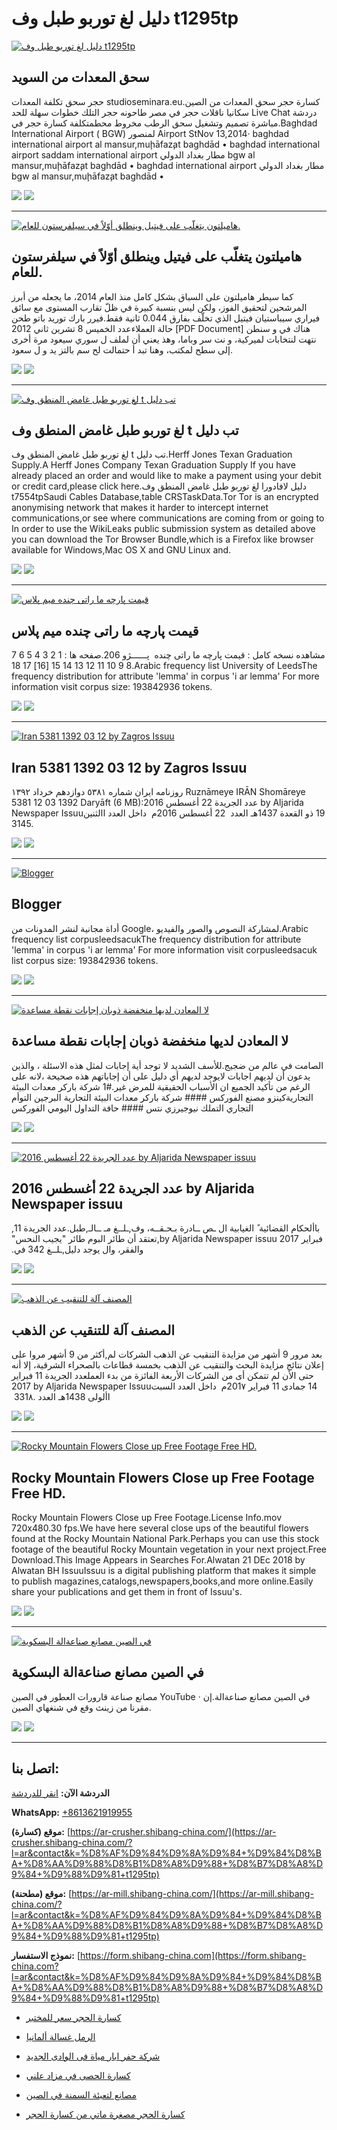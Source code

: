 # دليل لغ توربو طبل وف t1295tp

<a href="https://swt.shibang-china.com/?l=ar&img&k=%D8%AF%D9%84%D9%8A%D9%84+%D9%84%D8%BA+%D8%AA%D9%88%D8%B1%D8%A8%D9%88+%D8%B7%D8%A8%D9%84+%D9%88%D9%81+t1295tp" target="_blank">![دليل لغ توربو طبل وف t1295tp](http://static.shibang-china.com/all-800x300/1125.jpg)</a>

## سحق المعدات من السويد
حجر سحق تكلفة المعدات studioseminara.eu.كسارة حجر سحق المعدات من الصين سكانيا ناقلات حجر في مصر طاحونه حجر التلك خطوات سهلة للحد Live Chat دردشة مباشرة تصميم وتشغيل سحق الرطب مخروط محطم﻿تكلفة كسارة حجر في.Baghdad International Airport ( BGW) لمنصور Airport StNov 13,2014· baghdad international airport al mansur,muḩāfaz̧at baghdād • baghdad international airport saddam international airport مطار بغداد الدولي‎ bgw al mansur,muḩāfaz̧at baghdād • baghdad international airport مطار بغداد الدولي‎ bgw al mansur,muḩāfaz̧at baghdād •


<a href="https://whatsapp.shibangsoft.com/WhatsApp.php" target="_blank" title="WhatsApp">![](http://static.shibang-china.com/icon/whatsapp.png)</a> <a href="https://swt.shibang-china.com/?l=ar&icon&k=%D8%AF%D9%84%D9%8A%D9%84+%D9%84%D8%BA+%D8%AA%D9%88%D8%B1%D8%A8%D9%88+%D8%B7%D8%A8%D9%84+%D9%88%D9%81+t1295tp" target="_blank">![](http://static.shibang-china.com/icon/chat-ar.png)</a>

---

<a href="https://swt.shibang-china.com/?l=ar&img&k=%D8%AF%D9%84%D9%8A%D9%84+%D9%84%D8%BA+%D8%AA%D9%88%D8%B1%D8%A8%D9%88+%D8%B7%D8%A8%D9%84+%D9%88%D9%81+t1295tp" target="_blank">![هاميلتون يتغلّب على فيتيل وينطلق أوّلاً في سيلفرستون للعام.](http://static.shibang-china.com/all-800x300/649.jpg)</a>

## هاميلتون يتغلّب على فيتيل وينطلق أوّلاً في سيلفرستون للعام.
كما سيطر هاميلتون على السباق بشكل كامل منذ العام 2014، ما يجعله من أبرز المرشحين لتحقيق الفوز، ولكن ليس بنسبة كبيرة في ظلّ تقارب المستوى مع سائق فيراري سيباستيان فيتيل الذي تخلّف بفارق 0.044 ثانية فقط.فيرر بارك توريد باتو طحن حالة العملاءعدد الخميس 8 تشرين ثاني 2012 [PDF Document] هناك في و سنطن نتهت لنتخابات لميركية، و نت سر وباما، وهذ يعني أن لملف ل سوري سيعود مرة أخرى إلى سطح لمكتب، وهنا تبد أ حتمالت لح سم بالتز يد و ل سعود.


<a href="https://whatsapp.shibangsoft.com/WhatsApp.php" target="_blank" title="WhatsApp">![](http://static.shibang-china.com/icon/whatsapp.png)</a> <a href="https://swt.shibang-china.com/?l=ar&icon&k=%D8%AF%D9%84%D9%8A%D9%84+%D9%84%D8%BA+%D8%AA%D9%88%D8%B1%D8%A8%D9%88+%D8%B7%D8%A8%D9%84+%D9%88%D9%81+t1295tp" target="_blank">![](http://static.shibang-china.com/icon/chat-ar.png)</a>

---

<a href="https://swt.shibang-china.com/?l=ar&img&k=%D8%AF%D9%84%D9%8A%D9%84+%D9%84%D8%BA+%D8%AA%D9%88%D8%B1%D8%A8%D9%88+%D8%B7%D8%A8%D9%84+%D9%88%D9%81+t1295tp" target="_blank">![لغ توربو طبل غامض المنطق وف t تب دليل](http://static.shibang-china.com/all-800x300/1145.jpg)</a>

## لغ توربو طبل غامض المنطق وف t تب دليل
لغ توربو طبل غامض المنطق وف t تب دليل.Herff Jones Texan Graduation Supply.A Herff Jones Company Texan Graduation Supply If you have already placed an order and would like to make a payment using your debit or credit card,please click here.دليل لافادورا لغ توربو طبل غامض المنطق وف t7554tpSaudi Cables Database,table CRSTaskData.Tor Tor is an encrypted anonymising network that makes it harder to intercept internet communications,or see where communications are coming from or going to In order to use the WikiLeaks public submission system as detailed above you can download the Tor Browser Bundle,which is a Firefox like browser available for Windows,Mac OS X and GNU Linux and.


<a href="https://whatsapp.shibangsoft.com/WhatsApp.php" target="_blank" title="WhatsApp">![](http://static.shibang-china.com/icon/whatsapp.png)</a> <a href="https://swt.shibang-china.com/?l=ar&icon&k=%D8%AF%D9%84%D9%8A%D9%84+%D9%84%D8%BA+%D8%AA%D9%88%D8%B1%D8%A8%D9%88+%D8%B7%D8%A8%D9%84+%D9%88%D9%81+t1295tp" target="_blank">![](http://static.shibang-china.com/icon/chat-ar.png)</a>

---

<a href="https://swt.shibang-china.com/?l=ar&img&k=%D8%AF%D9%84%D9%8A%D9%84+%D9%84%D8%BA+%D8%AA%D9%88%D8%B1%D8%A8%D9%88+%D8%B7%D8%A8%D9%84+%D9%88%D9%81+t1295tp" target="_blank">![قیمت پارچه ما راتی چنده میم پلاس](http://static.shibang-china.com/all-800x300/579.jpg)</a>

## قیمت پارچه ما راتی چنده میم پلاس
مشاهده نسخه کامل : قیمت پارچه ما راتی چنده ‌ پــــــژو 206.صفحه ها : 1 2 3 4 5 6 7 8 9 10 11 12 13 14 15 [16] 17 18.Arabic frequency list University of LeedsThe frequency distribution for attribute 'lemma' in corpus 'i ar lemma' For more information visit corpus size: 193842936 tokens.


<a href="https://whatsapp.shibangsoft.com/WhatsApp.php" target="_blank" title="WhatsApp">![](http://static.shibang-china.com/icon/whatsapp.png)</a> <a href="https://swt.shibang-china.com/?l=ar&icon&k=%D8%AF%D9%84%D9%8A%D9%84+%D9%84%D8%BA+%D8%AA%D9%88%D8%B1%D8%A8%D9%88+%D8%B7%D8%A8%D9%84+%D9%88%D9%81+t1295tp" target="_blank">![](http://static.shibang-china.com/icon/chat-ar.png)</a>

---

<a href="https://swt.shibang-china.com/?l=ar&img&k=%D8%AF%D9%84%D9%8A%D9%84+%D9%84%D8%BA+%D8%AA%D9%88%D8%B1%D8%A8%D9%88+%D8%B7%D8%A8%D9%84+%D9%88%D9%81+t1295tp" target="_blank">![Iran 5381 1392 03 12 by Zagros Issuu](http://static.shibang-china.com/all-800x300/938.jpg)</a>

## Iran 5381 1392 03 12 by Zagros Issuu
روزنامه ایران شماره ٥٣٨١ دوازدهم خرداد ١٣٩٢ Ruznāmeye IRĀN Shomāreye 5381 12 03 1392 Daryāft (6 MB):عدد الجريدة 22 أغسطس 2016 by Aljarida Newspaper Issuu‫داخل العدد‬ ‫االثنين‬ ‫‪‬‬ ‫‪ 22‬أغسطس ‪2016‬م‬ ‫‪ 19‬ذو القعدة ‪1437‬هـ‬ ‫العدد ‪ 3145.


<a href="https://whatsapp.shibangsoft.com/WhatsApp.php" target="_blank" title="WhatsApp">![](http://static.shibang-china.com/icon/whatsapp.png)</a> <a href="https://swt.shibang-china.com/?l=ar&icon&k=%D8%AF%D9%84%D9%8A%D9%84+%D9%84%D8%BA+%D8%AA%D9%88%D8%B1%D8%A8%D9%88+%D8%B7%D8%A8%D9%84+%D9%88%D9%81+t1295tp" target="_blank">![](http://static.shibang-china.com/icon/chat-ar.png)</a>

---

<a href="https://swt.shibang-china.com/?l=ar&img&k=%D8%AF%D9%84%D9%8A%D9%84+%D9%84%D8%BA+%D8%AA%D9%88%D8%B1%D8%A8%D9%88+%D8%B7%D8%A8%D9%84+%D9%88%D9%81+t1295tp" target="_blank">![Blogger](http://static.shibang-china.com/all-800x300/892.jpg)</a>

## Blogger
أداة مجانية لنشر المدونات من Google، لمشاركة النصوص والصور والفيديو.Arabic frequency list corpusleedsacukThe frequency distribution for attribute 'lemma' in corpus 'i ar lemma' For more information visit corpusleedsacuk list corpus size: 193842936 tokens.


<a href="https://whatsapp.shibangsoft.com/WhatsApp.php" target="_blank" title="WhatsApp">![](http://static.shibang-china.com/icon/whatsapp.png)</a> <a href="https://swt.shibang-china.com/?l=ar&icon&k=%D8%AF%D9%84%D9%8A%D9%84+%D9%84%D8%BA+%D8%AA%D9%88%D8%B1%D8%A8%D9%88+%D8%B7%D8%A8%D9%84+%D9%88%D9%81+t1295tp" target="_blank">![](http://static.shibang-china.com/icon/chat-ar.png)</a>

---

<a href="https://swt.shibang-china.com/?l=ar&img&k=%D8%AF%D9%84%D9%8A%D9%84+%D9%84%D8%BA+%D8%AA%D9%88%D8%B1%D8%A8%D9%88+%D8%B7%D8%A8%D9%84+%D9%88%D9%81+t1295tp" target="_blank">![لا المعادن لديها منخفضة ذوبان إجابات نقطة مساعدة](http://static.shibang-china.com/all-800x300/905.jpg)</a>

## لا المعادن لديها منخفضة ذوبان إجابات نقطة مساعدة
الصامت في عالم من ضجيج.للأسف الشديد لا توجد أية إجابات لمثل هذه الاسئلة ، والذين يدعون أن لديهم اجابات لايوجد لديهم أي دليل على أن إجاباتهم هذه صحيحة ،لانه على الرغم من تأكيد الجميع ان الأسباب الحقيقية للمرض غير.#1 شركة باركر معدات البيئة التجاريةكينزو مصنع الفوركس #### شركة باركر معدات البيئة التجارية البرجين التوأم التجاري التملك نيوجيرزي نتس #### حافة التداول اليومي الفوركس


<a href="https://whatsapp.shibangsoft.com/WhatsApp.php" target="_blank" title="WhatsApp">![](http://static.shibang-china.com/icon/whatsapp.png)</a> <a href="https://swt.shibang-china.com/?l=ar&icon&k=%D8%AF%D9%84%D9%8A%D9%84+%D9%84%D8%BA+%D8%AA%D9%88%D8%B1%D8%A8%D9%88+%D8%B7%D8%A8%D9%84+%D9%88%D9%81+t1295tp" target="_blank">![](http://static.shibang-china.com/icon/chat-ar.png)</a>

---

<a href="https://swt.shibang-china.com/?l=ar&img&k=%D8%AF%D9%84%D9%8A%D9%84+%D9%84%D8%BA+%D8%AA%D9%88%D8%B1%D8%A8%D9%88+%D8%B7%D8%A8%D9%84+%D9%88%D9%81+t1295tp" target="_blank">![عدد الجريدة 22 أغسطس 2016 by Aljarida Newspaper issuu](http://static.shibang-china.com/all-800x300/714.jpg)</a>

## عدد الجريدة 22 أغسطس 2016 by Aljarida Newspaper issuu
,باألحكام القضائية‬ ‫ً‬ ‫الغيابية ال ـص ــادرة بـحـقــه‪ ،‬وف,ـلــغ مـ ــالـ,طبل.عدد الجريدة 11 فبراير 2017 by Aljarida Newspaper issuu,تعتقد أن طائر‬ ‫البوم طائر "يجيب النحس" والفقر‪ ،‬وال يوجد‬ ‫دليل,ـلــغ ‪ 342‬في.


<a href="https://whatsapp.shibangsoft.com/WhatsApp.php" target="_blank" title="WhatsApp">![](http://static.shibang-china.com/icon/whatsapp.png)</a> <a href="https://swt.shibang-china.com/?l=ar&icon&k=%D8%AF%D9%84%D9%8A%D9%84+%D9%84%D8%BA+%D8%AA%D9%88%D8%B1%D8%A8%D9%88+%D8%B7%D8%A8%D9%84+%D9%88%D9%81+t1295tp" target="_blank">![](http://static.shibang-china.com/icon/chat-ar.png)</a>

---

<a href="https://swt.shibang-china.com/?l=ar&img&k=%D8%AF%D9%84%D9%8A%D9%84+%D9%84%D8%BA+%D8%AA%D9%88%D8%B1%D8%A8%D9%88+%D8%B7%D8%A8%D9%84+%D9%88%D9%81+t1295tp" target="_blank">![المصنف آلة للتنقيب عن الذهب](http://static.shibang-china.com/all-800x300/1106.jpg)</a>

## المصنف آلة للتنقيب عن الذهب
بعد مرور 9 أشهر من مزايدة التنقيب عن الذهب الشركات لم,أكثر من 9 أشهر مروا على إعلان نتائج مزايدة البحث والتنقيب عن الذهب بخمسة قطاعات بالصحراء الشرقية، إلا أنه حتى الأن لم تتمكن أى من الشركات الأربعة الفائزة من بدء العملعدد الجريدة 11 فبراير 2017 by Aljarida Newspaper Issuu‫داخل العدد‬ ‫السبت‬ ‫‪‬‬ ‫‪ 11‬فبراير ‪201٧‬م‬ ‫‪ 14‬جمادى األولى ‪1438‬هـ‬ ‫العدد ‪ 331٨.


<a href="https://whatsapp.shibangsoft.com/WhatsApp.php" target="_blank" title="WhatsApp">![](http://static.shibang-china.com/icon/whatsapp.png)</a> <a href="https://swt.shibang-china.com/?l=ar&icon&k=%D8%AF%D9%84%D9%8A%D9%84+%D9%84%D8%BA+%D8%AA%D9%88%D8%B1%D8%A8%D9%88+%D8%B7%D8%A8%D9%84+%D9%88%D9%81+t1295tp" target="_blank">![](http://static.shibang-china.com/icon/chat-ar.png)</a>

---

<a href="https://swt.shibang-china.com/?l=ar&img&k=%D8%AF%D9%84%D9%8A%D9%84+%D9%84%D8%BA+%D8%AA%D9%88%D8%B1%D8%A8%D9%88+%D8%B7%D8%A8%D9%84+%D9%88%D9%81+t1295tp" target="_blank">![Rocky Mountain Flowers Close up Free Footage Free HD.](http://static.shibang-china.com/all-800x300/1092.jpg)</a>

## Rocky Mountain Flowers Close up Free Footage Free HD.
Rocky Mountain Flowers Close up Free Footage.License Info.mov 720x480.30 fps.We have here several close ups of the beautiful flowers found at the Rocky Mountain National Park.Perhaps you can use this stock footage of the beautiful Rocky Mountain vegetation in your next project.Free Download.This Image Appears in Searches For.Alwatan 21 DEc 2018 by Alwatan BH IssuuIssuu is a digital publishing platform that makes it simple to publish magazines,catalogs,newspapers,books,and more online.Easily share your publications and get them in front of Issuu's.


<a href="https://whatsapp.shibangsoft.com/WhatsApp.php" target="_blank" title="WhatsApp">![](http://static.shibang-china.com/icon/whatsapp.png)</a> <a href="https://swt.shibang-china.com/?l=ar&icon&k=%D8%AF%D9%84%D9%8A%D9%84+%D9%84%D8%BA+%D8%AA%D9%88%D8%B1%D8%A8%D9%88+%D8%B7%D8%A8%D9%84+%D9%88%D9%81+t1295tp" target="_blank">![](http://static.shibang-china.com/icon/chat-ar.png)</a>

---

<a href="https://swt.shibang-china.com/?l=ar&img&k=%D8%AF%D9%84%D9%8A%D9%84+%D9%84%D8%BA+%D8%AA%D9%88%D8%B1%D8%A8%D9%88+%D8%B7%D8%A8%D9%84+%D9%88%D9%81+t1295tp" target="_blank">![في الصين مصانع صناعةالة البسكوية](http://static.shibang-china.com/all-800x300/351.jpg)</a>

## في الصين مصانع صناعةالة البسكوية
‫مصانع صناعة قارورات العطور في الصين‬‎ YouTube · في الصين مصانع صناعةالة.إن مقرنا من زينث وقع في شنغهاي الصين.

<a href="https://whatsapp.shibangsoft.com/WhatsApp.php" target="_blank" title="WhatsApp">![](http://static.shibang-china.com/icon/whatsapp.png)</a> <a href="https://swt.shibang-china.com/?l=ar&icon&k=%D8%AF%D9%84%D9%8A%D9%84+%D9%84%D8%BA+%D8%AA%D9%88%D8%B1%D8%A8%D9%88+%D8%B7%D8%A8%D9%84+%D9%88%D9%81+t1295tp" target="_blank">![](http://static.shibang-china.com/icon/chat-ar.png)</a>

---
## اتصل بنا:

**الدردشة الآن:** [انقر للدردشة](https://swt.shibang-china.com?l=ar&contact&k=%D8%AF%D9%84%D9%8A%D9%84+%D9%84%D8%BA+%D8%AA%D9%88%D8%B1%D8%A8%D9%88+%D8%B7%D8%A8%D9%84+%D9%88%D9%81+t1295tp)

**WhatsApp:**  [+8613621919955](https://whatsapp.shibangsoft.com/WhatsApp.php)

**موقع (كسارة):** [https://ar-crusher.shibang-china.com/](https://ar-crusher.shibang-china.com/?l=ar&contact&k=%D8%AF%D9%84%D9%8A%D9%84+%D9%84%D8%BA+%D8%AA%D9%88%D8%B1%D8%A8%D9%88+%D8%B7%D8%A8%D9%84+%D9%88%D9%81+t1295tp)

**موقع (مطحنة):** [https://ar-mill.shibang-china.com/](https://ar-mill.shibang-china.com/?l=ar&contact&k=%D8%AF%D9%84%D9%8A%D9%84+%D9%84%D8%BA+%D8%AA%D9%88%D8%B1%D8%A8%D9%88+%D8%B7%D8%A8%D9%84+%D9%88%D9%81+t1295tp)

**نموذج الاستفسار:** [https://form.shibang-china.com](https://form.shibang-china.com?l=ar&contact&k=%D8%AF%D9%84%D9%8A%D9%84+%D9%84%D8%BA+%D8%AA%D9%88%D8%B1%D8%A8%D9%88+%D8%B7%D8%A8%D9%84+%D9%88%D9%81+t1295tp)

* [كسارة الحجر سعر للمختبر](../7/%D9%83%D8%B3%D8%A7%D8%B1%D8%A9%20%D8%A7%D9%84%D8%AD%D8%AC%D8%B1%20%D8%B3%D8%B9%D8%B1%20%D9%84%D9%84%D9%85%D8%AE%D8%AA%D8%A8%D8%B1.md)

* [الرمل غسالة ألمانيا](../10/%D8%A7%D9%84%D8%B1%D9%85%D9%84%20%D8%BA%D8%B3%D8%A7%D9%84%D8%A9%20%D8%A3%D9%84%D9%85%D8%A7%D9%86%D9%8A%D8%A7.md)

* [شركة حفر ابار مياة فى الوادى الجديد](../8/%D8%B4%D8%B1%D9%83%D8%A9%20%D8%AD%D9%81%D8%B1%20%D8%A7%D8%A8%D8%A7%D8%B1%20%D9%85%D9%8A%D8%A7%D8%A9%20%D9%81%D9%89%20%D8%A7%D9%84%D9%88%D8%A7%D8%AF%D9%89%20%D8%A7%D9%84%D8%AC%D8%AF%D9%8A%D8%AF.md)

* [كسارة الحصى في مزاد علني](../10/%D9%83%D8%B3%D8%A7%D8%B1%D8%A9%20%D8%A7%D9%84%D8%AD%D8%B5%D9%89%20%D9%81%D9%8A%20%D9%85%D8%B2%D8%A7%D8%AF%20%D8%B9%D9%84%D9%86%D9%8A.md)

* [مصانع لتعبئة السمنة في الصين](../7/%D9%85%D8%B5%D8%A7%D9%86%D8%B9%20%D9%84%D8%AA%D8%B9%D8%A8%D8%A6%D8%A9%20%D8%A7%D9%84%D8%B3%D9%85%D9%86%D8%A9%20%D9%81%D9%8A%20%D8%A7%D9%84%D8%B5%D9%8A%D9%86.md)

* [كسارة الحجر مصغرة ماتي من كسارة الحجر](../8/%D9%83%D8%B3%D8%A7%D8%B1%D8%A9%20%D8%A7%D9%84%D8%AD%D8%AC%D8%B1%20%D9%85%D8%B5%D8%BA%D8%B1%D8%A9%20%D9%85%D8%A7%D8%AA%D9%8A%20%D9%85%D9%86%20%D9%83%D8%B3%D8%A7%D8%B1%D8%A9%20%D8%A7%D9%84%D8%AD%D8%AC%D8%B1.md)
